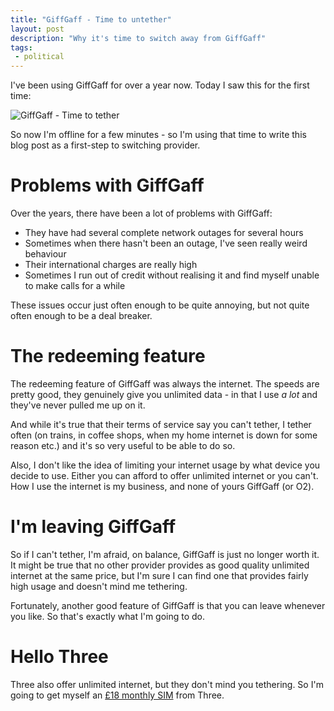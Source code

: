 ```yaml
---
title: "GiffGaff - Time to untether"
layout: post
description: "Why it's time to switch away from GiffGaff"
tags:
 - political
---
```


I've been using GiffGaff for over a year now. Today I saw this for the first time:

![GiffGaff - Time to tether](http://i.imgur.com/zOSCtXF.png)

So now I'm offline for a few minutes - so I'm using that time to write this blog post as a first-step to switching provider.

Problems with GiffGaff
===

Over the years, there have been a lot of problems with GiffGaff:

- They have had several complete network outages for several hours
- Sometimes when there hasn't been an outage, I've seen really weird behaviour
- Their international charges are really high
- Sometimes I run out of credit without realising it and find myself unable to make calls for a while

These issues occur just often enough to be quite annoying, but not quite often enough to be a deal breaker.

The redeeming feature
===

The redeeming feature of GiffGaff was always the internet. The speeds are pretty good, they genuinely give you unlimited data - in that I use *a lot* and they've never pulled me up on it.

And while it's true that their terms of service say you can't tether, I tether often (on trains, in coffee shops, when my home internet is down for some reason etc.) and it's so very useful to be able to do so.

Also, I don't like the idea of limiting your internet usage by what device you decide to use. Either you can afford to offer unlimited internet or you can't. How I use the internet is my business, and none of yours GiffGaff (or O2).

I'm leaving GiffGaff
===

So if I can't tether, I'm afraid, on balance, GiffGaff is just no longer worth it. It might be true that no other provider provides as good quality unlimited internet at the same price, but I'm sure I can find one that provides fairly high usage and doesn't mind me tethering.

Fortunately, another good feature of GiffGaff is that you can leave whenever you like. So that's exactly what I'm going to do.

Hello Three
===

Three also offer unlimited internet, but they don't mind you tethering. So I'm going to get myself an [£18 monthly SIM](http://store.three.co.uk/view/searchSimOnly?tariff=2281) from Three.
